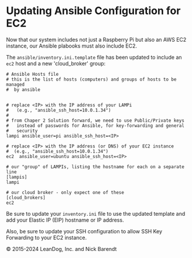 # Updating Ansible Configuration for EC2

Now that our system includes not just a Raspberry Pi but also an AWS EC2 instance, our Ansible plabooks must also include EC2.

The `ansible/inventory.ini.template` file has been updated to include an `ec2` host and a new 'cloud_broker' group:

```
# Ansible Hosts file
# this is the list of hosts (computers) and groups of hosts to be managed
#  by ansible


# replace <IP> with the IP address of your LAMPi
#   (e.g., "ansible_ssh_host=10.0.1.34")
#
# from Chaper 2 Solution forward, we need to use Public/Private keys
#   instead of passwords for Ansible, for key-forwarding and general
#   security
lampi ansible_user=pi ansible_ssh_host=<IP>

# replace <IP> with the IP address (or DNS) of your EC2 instance
#  (e.g., "ansible_ssh_host=10.0.1.34")
ec2  ansible_user=ubuntu ansible_ssh_host=<IP>

# our "group" of LAMPIs, listing the hostname for each on a separate line
[lampis]
lampi

# our cloud broker - only expect one of these
[cloud_brokers]
ec2
```

Be sure to update your `inventory.ini` file to use the updated template and add your Elastic IP (EIP) hostname or IP address.

Also, be sure to update your SSH configuration to allow SSH Key Forwarding to your EC2 instance.

&copy; 2015-2024 LeanDog, Inc. and Nick Barendt
